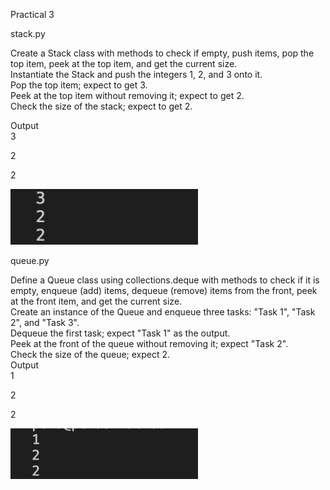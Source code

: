 Practical 3

stack.py

Create a Stack class with methods to check if empty, push items, pop the top item, peek at the top item, and get the current size.<br>
Instantiate the Stack and push the integers 1, 2, and 3 onto it.<br>
Pop the top item; expect to get 3.<br>
Peek at the top item without removing it; expect to get 2.<br>
Check the size of the stack; expect to get 2.<br>

Output<br>
3

2

2

<img src="stack.png" alt="Output Screenshot" width="300"> <br>

queue.py

Define a Queue class using collections.deque with methods to check if it is empty, enqueue (add) items, dequeue (remove) items from the front, peek at the front item, and get the current size.<br>
Create an instance of the Queue and enqueue three tasks: "Task 1", "Task 2", and "Task 3".<br>
Dequeue the first task; expect "Task 1" as the output.<br>
Peek at the front of the queue without removing it; expect "Task 2".<br>
Check the size of the queue; expect 2.<br>
Output<br>
1

2

2

<img src="queue.png" alt="Output Screenshot" width="300"> <br>
